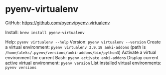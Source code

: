 # pyenv-virtualenv

GitHub: https://github.com/pyenv/pyenv-virtualenv

Install: `brew install pyenv-virtualenv`

Help: `pyenv virtualenv --help`
Version: `pyenv virtualenv --version`
Create a virtual environment: `pyenv virtualenv 3.9.18 anki-addons` (path is `/home/aleks/.pyenv/versions/anki-addons/bin/python3`)
Activate a virtual environment for current Bash: `pyenv activate anki-addons`
Display current active virtual environment: `pyenv version`
List installed virtual environments: `pyenv versions`
